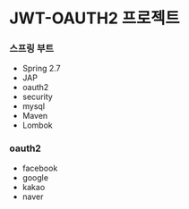 # JWT-OAUTH2 프로젝트

### 스프링 부트

- Spring 2.7
- JAP
- oauth2
- security
- mysql
- Maven
- Lombok

### oauth2

- facebook
- google
- kakao
- naver
